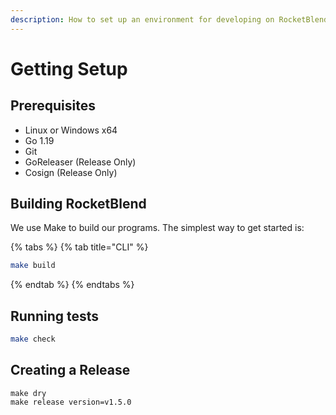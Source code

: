 ```yaml
---
description: How to set up an environment for developing on RocketBlend.
---
```


# Getting Setup

## Prerequisites <a href="#prerequisites" id="prerequisites"></a>

* Linux or Windows x64
* Go 1.19
* Git
* GoReleaser (Release Only)
* Cosign (Release Only)

## Building RocketBlend <a href="#building-helm" id="building-helm"></a>

We use Make to build our programs. The simplest way to get started is:

{% tabs %}
{% tab title="CLI" %}
```bash
make build
```
{% endtab %}
{% endtabs %}

## Running tests <a href="#running-tests" id="running-tests"></a>

```bash
make check
```

## Creating a Release

```
make dry
make release version=v1.5.0
```
